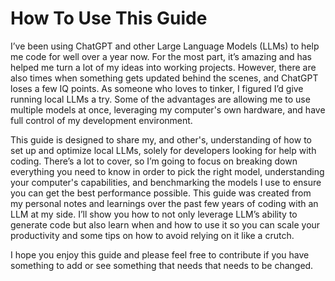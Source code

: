 # How To Use This Guide

I’ve been using ChatGPT and other Large Language Models (LLMs) to help me code for well over a year now. For the most part, it’s amazing and has helped me turn a lot of my ideas into working projects. However, there are also times when something gets updated behind the scenes, and ChatGPT loses a few IQ points. As someone who loves to tinker, I figured I’d give running local LLMs a try. Some of the advantages are allowing me to use multiple models at once, leveraging my computer's own hardware, and have full control of my development environment.

This guide is designed to share my, and other's, understanding of how to set up and optimize local LLMs, solely for developers looking for help with coding. There’s a lot to cover, so I’m going to focus on breaking down everything you need to know in order to pick the right model, understanding your computer's capabilities, and benchmarking the models I use to ensure you can get the best performance possible. This guide was created from my personal notes and learnings over the past few years of coding with an LLM at my side. I’ll show you how to not only leverage LLM’s ability to generate code but also learn when and how to use it so you can scale your productivity and some tips on how to avoid relying on it like a crutch.

I hope you enjoy this guide and please feel free to contribute if you have something to add or see something that needs that needs to be changed.
